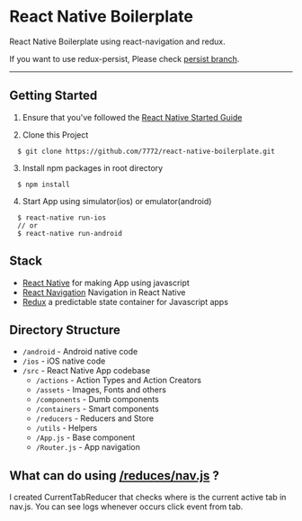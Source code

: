 # React Native Boilerplate
React Native Boilerplate using react-navigation and redux.

If you want to use redux-persist, Please check [persist branch](https://github.com/7772/react-native-boilerplate/tree/persist).

---

## Getting Started
1. Ensure that you've followed the [React Native Started Guide](https://facebook.github.io/react-native/docs/getting-started.html)

2. Clone this Project
```
  $ git clone https://github.com/7772/react-native-boilerplate.git
```

3. Install npm packages in root directory
```
  $ npm install
```

4. Start App using simulator(ios) or emulator(android)
```
  $ react-native run-ios
  // or
  $ react-native run-android
```

## Stack
- [React Native](https://facebook.github.io/react-native/) for making App using javascript
- [React Navigation](https://reactnavigation.org/) Navigation in React Native
- [Redux](https://redux.js.org/) a predictable state container for Javascript apps

## Directory Structure
- `/android` - Android native code
- `/ios` - iOS native code
- `/src` - React Native App codebase
  - `/actions` - Action Types and Action Creators
  - `/assets` - Images, Fonts and others
  - `/components` - Dumb components
  - `/containers` - Smart components
  - `/reducers` - Reducers and Store
  - `/utils` - Helpers
  - `/App.js` - Base component
  - `/Router.js` - App navigation

## What can do using [/reduces/nav.js](https://github.com/7772/react-native-boilerplate/blob/persist/src/reducers/nav.js) ?
I created CurrentTabReducer that checks where is the current active tab in nav.js. You can see logs whenever occurs click event from tab.







